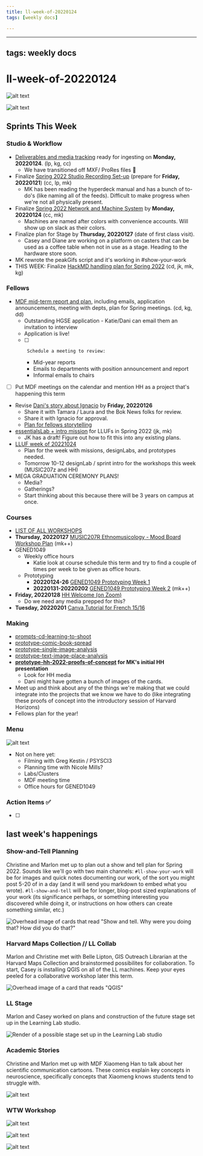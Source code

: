 ```yaml
---
title: ll-week-of-20220124
tags: [weekly docs]

---
```


---
tags: weekly docs
---

# ll-week-of-20220124

![alt text](https://files.slack.com/files-pri/T0HTW3H0V-F02VALER1NH/jk-cd-gif-2_200.gif?pub_secret=1c48989095)

![alt text](https://files.slack.com/files-pri/T0HTW3H0V-F02VALF8Q3F/jk-cd-gif-1_200.gif?pub_secret=57be9dd172)

## Sprints This Week

### Studio & Workflow
* [Deliverables and media tracking](https://hackmd.io/of1_XQW4SFGD3X5HweSKfw?edit) ready for ingesting on **Monday, 20220124**. (lp, kg, cc)
    * We have transitioned off MXF/ ProRes files :tada: 
* Finalize [Spring 2022 Studio Recording Set-up](/n7aJz0pqR7GBeg5zKPCXCA) (prepare for **Friday, 20220121**) (cc, lp, mk)
    * MK has been reading the hyperdeck manual and has a bunch of to-do's (like naming all of the feeds). Difficult to make progress when we're not all physically present.
* Finalize [Spring 2022 Network and Machine System](/wUgUZotaRYe-YZmVRRuBBw) by **Monday, 20220124** (cc, mk)
    * Machines are named after colors with convenience accounts. Will show up on slack as their colors.
* Finalize plan for Stage by **Thursday, 20220127** (date of first class visit).
    * Casey and Diane are working on a platform on casters that can be used as a coffee table when not in use as a stage. Heading to the hardware store soon.
* MK rewrote the peakGifs script and it's working in #show-your-work
* THIS WEEK: Finalize [HackMD handling plan for Spring 2022](/SF2ew1_3QQ2bTFhSO0GFGQ) (cd, jk, mk, kg)

### Fellows
* [MDF mid-term report and plan](/AnScNLSSRPytynoHNxqmcA), including emails, application announcements, meeting with depts, plan for Spring meetings. (cd, kg, dd)
    * Outstanding HGSE application - Katie/Dani can email them an invitation to interview
    * Application is live!
    - [ ]      Schedule a meeting to review:
        * Mid-year reports
        * Emails to departments with position announcement and report
        * Informal emails to chairs
- [ ] Put MDF meetings on the calendar and mention HH as a project that's happening this term
* Revise [Dani's story about Ignacio](https://hackmd.io/cHaSm63kQ6OjPXy3SsKuAw?view) by **Friday, 20220126**
    * Share it with Tamara / Laura and the Bok News folks for review.
    * Share it with Ignacio for approval.
    *  [Plan for fellows storytelling]([/KTfyPWXhTruk9Qh_yX5Qrg](https://docs.google.com/document/d/1h1nM0AKqZ4w3HE-wV0kePnA92nU6aRwIZrkWDWkEi3w/edit))
* [essentialsLab + intro mission](/SUysK0EBRxSPY-RzPocIqQ) for LLUFs in Spring 2022 (jk, mk)
    * JK has a draft! Figure out how to fit this into any existing plans.
* [LLUF week of 20221024](https://hackmd.io/xXruiZMrTuSr-tcyky1irQ)
    * Plan for the week with missions, designLabs, and prototypes needed.
    * Tomorrow 10-12 designLab / sprint intro for the workshops this week (MUSIC207z and HH)
* MEGA GRADUATION CEREMONY PLANS!
    * Media?
    * Gatherings?
    * Start thinking about this because there will be 3 years on campus at once.

### Courses
* [LIST OF ALL WORKSHOPS](https://airtable.com/appOgUGNrRPyW0xRm/tblF0oKLCPhK6TnAe/viw5G9iY0lYSi0YyF?blocks=hide)
* **Thursday, 20220127** [MUSIC207R Ethnomusicology - Mood Board Workshop Plan](/OTFvO0jRSdKIJvOtwFWFEA) (mk++)
* GENED1049
    *  Weekly office hours
        *  Katie look at course schedule this term and try to find a couple of times per week to be given as office hours.
    *  Prototyping 
        * **20220124-26** [GENED1049 Prototyping Week 1](/VSNCHKB8TUCcvZPyiQm7Cw) 
        * **20220131-20220202** [GENED1049 Prototyping Week 2](/YDU5WO3ESyG6SFZVAINc2Q) (mk++)
* **Friday, 20220128** [HH Welcome (on Zoom)](https://docs.google.com/document/d/1tntXxxVxwHSR5b-U-1qQxMl0LSUDe_z4O8Q8ri5DJzM/edit)
    * Do we need any media prepped for this?
* **Tuesday, 20220201** [Canva Tutorial for French 15/16](https://hackmd.io/HFjCiYg4QKyqSgmu6y2AEQ)
   
    
### Making

* [prompts-cd-learning-to-shoot](/KW4Iul68TAuzmOwbRNmFGg)
* [prototype-comic-book-spread](/C7Pa33VMQQa3_CYhuUb9TA)
* [prototype-single-image-analysis](/IuZoE13rSL2De35NuQ7QbA)
* [prototype-text-image-place-analysis](/0pHPKU2nQAKJ3XeCnu7Rww)
* **[prototype-hh-2022-proofs-of-concept](/TvtSwGiEQB-t25yexCcrsQ) for MK's initial HH presentation**
    * Look for HH media
    * Dani might have gotten a bunch of images of the cards.
* Meet up and think about any of the things we're making that we could integrate into the projects that we know we have to do (like integrating these proofs of concept into the introductory session of Harvard Horizons)
* Fellows plan for the year!

### Menu
![alt text](https://files.slack.com/files-pri/T0HTW3H0V-F0301SS6VNV/screen_shot_2022-01-21_at_12.33.48_pm.png?pub_secret=2369bfa81a)
- Not on here yet:
    - Filming with Greg Kestin / PSYSCI3
    - Planning time with Nicole Mills?
    - Labs/Clusters
    - MDF meeting time
    - Office hours for GENED1049




<!--### News
-->



### Action Items ✅ 
- [ ] 


## last week's happenings

### Show-and-Tell Planning
Christine and Marlon met up to plan out a show and tell plan for Spring 2022. Sounds like we'll go with two main channels: `#ll-show-your-work` will be for images and quick notes documenting our work, of the sort you might post 5-20 of in a day (and it will send you markdown to embed what you wrote). `#ll-show-and-tell` will be for longer, blog-post sized explanations of your work (its significance perhaps, or something interesting you discovered while doing it, or instructions on how others can create something similar, etc.)

![Overhead image of cards that read "Show and tell. Why were you doing that? How did you do that?"](https://files.slack.com/files-pri/T0HTW3H0V-F02U42C3S7R/image_from_ios.jpg?pub_secret=dd2da7e54f)


### Harvard Maps Collection // LL Collab

Marlon and Christine met with Belle Lipton, GIS Outreach Librarian at the Harvard Maps Collection and brainstormed possibilites for collaboration. To start, Casey is installing QGIS on all of the LL machines. Keep your eyes peeled for a collaborative workshop later this term.

![Overhead image of a card that reads "QGIS"](https://files.slack.com/files-pri/T0HTW3H0V-F02U9APHSBZ/image_from_ios.jpg?pub_secret=787c4fbbd1)



### LL Stage

Marlon and Casey worked on plans and construction of the future stage set up in the Learning Lab studio. 

![Render of a possible stage set up in the Learning Lab studio](https://files.slack.com/files-pri/T0HTW3H0V-F02V7BG6GKB/truss-stage-levels-20220120.jpg?pub_secret=d66ff38c67)

### Academic Stories
Christine and Marlon met up with MDF Xiaomeng Han to talk about her scientific communication cartoons. These comics explain key concepts in neuroscience, specifically concepts that Xiaomeng knows students tend to struggle with.

![alt text](https://files.slack.com/files-pri/T0HTW3H0V-F02UFEC7R39/screen_shot_2022-01-20_at_10.46.24_am.png?pub_secret=1f024cbc82)




### WTW Workshop

![alt text](https://files.slack.com/files-pri/T0HTW3H0V-F02V7J76CMB/20220121-workshop-7.jpg?pub_secret=83478b0943)

![alt text](https://files.slack.com/files-pri/T0HTW3H0V-F02VAFKDQTU/20220121-workshop-6.jpg?pub_secret=3cf4aef965)

![alt text](https://files.slack.com/files-pri/T0HTW3H0V-F02VAGGR8PM/20220121-workshop-2.jpg?pub_secret=bfacb6ca60)


